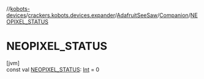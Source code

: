 //[kobots-devices](../../../../index.md)/[crackers.kobots.devices.expander](../../index.md)/[AdafruitSeeSaw](../index.md)/[Companion](index.md)/[NEOPIXEL_STATUS](-n-e-o-p-i-x-e-l_-s-t-a-t-u-s.md)

# NEOPIXEL_STATUS

[jvm]\
const val [NEOPIXEL_STATUS](-n-e-o-p-i-x-e-l_-s-t-a-t-u-s.md): [Int](https://kotlinlang.org/api/latest/jvm/stdlib/kotlin/-int/index.html) = 0
